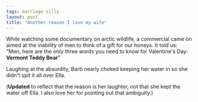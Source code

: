```yaml
---
tags: marriage silly
layout: post
title: "Another reason I love my wife"
---
```




<p>While watching some documentary on arctic wildlife, a commercial came on aimed at the inability of men to think of a gift for our honeys. It told us: "Men, here are the only three words you need to know for Valentine's Day: <b>Vermont Teddy Bear</b>"</p>

<p>Laughing at the absurdity, Barb nearly choked keeping her water in so she didn't spit it all over Ella.</p>

<p>(<b>Updated</b> to reflect that the reason is her laughter, not that she kept the water off Ella. I also love her for pointing out that ambiguity.)</p>


